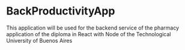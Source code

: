 # BackProductivityApp
This application will be used for the backend service of the pharmacy application of the diploma in React with Node of the Technological University of Buenos Aires
